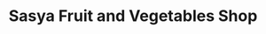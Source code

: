 ---
title: "Sasya Fruit and Vegetables Shop"
url: /kozhikode/sasya-fruit-and-vegetables-shop/
shop: Allgemein
---